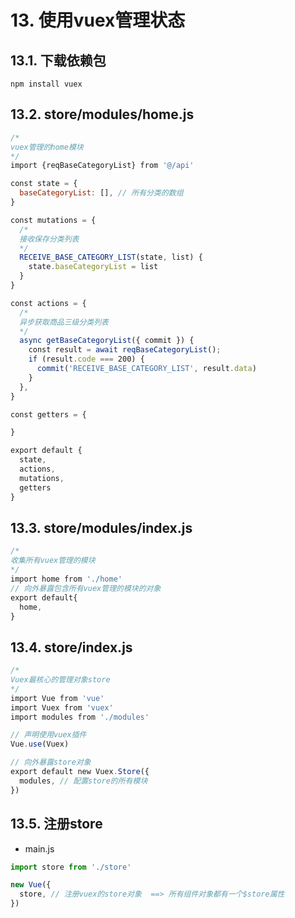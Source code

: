 # 13. 使用vuex管理状态

## 13.1. 下载依赖包
```shell
npm install vuex
```

## 13.2. store/modules/home.js
```js
/* 
vuex管理的home模块
*/
import {reqBaseCategoryList} from '@/api'

const state = {
  baseCategoryList: [], // 所有分类的数组
}

const mutations = {
  /* 
  接收保存分类列表
  */
  RECEIVE_BASE_CATEGORY_LIST(state, list) {
    state.baseCategoryList = list
  }
}

const actions = {
  /* 
  异步获取商品三级分类列表
  */
  async getBaseCategoryList({ commit }) {
    const result = await reqBaseCategoryList();
    if (result.code === 200) {
      commit('RECEIVE_BASE_CATEGORY_LIST', result.data)
    }
  },
}

const getters = {

}

export default {
  state,
  actions,
  mutations,
  getters
}
```

## 13.3. store/modules/index.js
```js
/* 
收集所有vuex管理的模块
*/
import home from './home'
// 向外暴露包含所有vuex管理的模块的对象
export default{
  home,
}
```

## 13.4. store/index.js
```js
/* 
Vuex最核心的管理对象store
*/
import Vue from 'vue'
import Vuex from 'vuex'
import modules from './modules'

// 声明使用vuex插件
Vue.use(Vuex)

// 向外暴露store对象
export default new Vuex.Store({
  modules, // 配置store的所有模块
})
```

## 13.5. 注册store
- main.js
```js
import store from './store'

new Vue({
  store, // 注册vuex的store对象  ==> 所有组件对象都有一个$store属性
})
```

 